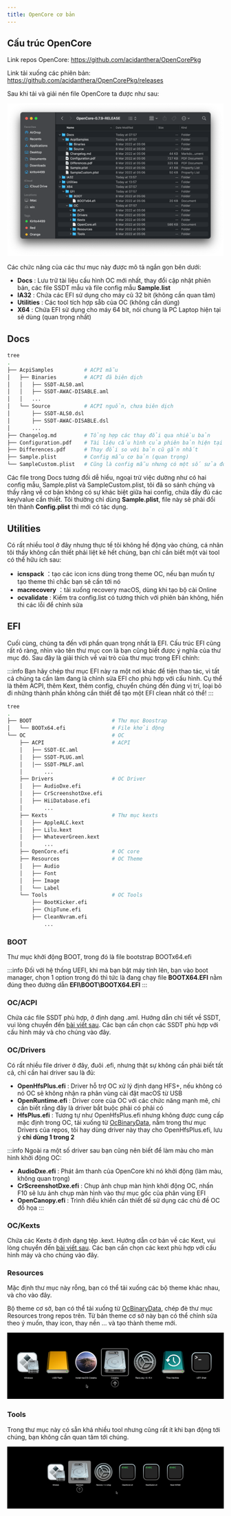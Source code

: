 ```yaml
---
title: OpenCore cơ bản
---
```



## Cấu trúc OpenCore

Link repos OpenCore: https://github.com/acidanthera/OpenCorePkg

Link tải xuống các phiên bản: https://github.com/acidanthera/OpenCorePkg/releases

Sau khi tải và giải nén file OpenCore ta được như sau:

![oc-struct](/img/docs/usb-creation/oc-struct.png)

Các chức năng của các thư mục này được mô tả ngắn gọn bên dưới:

+ **Docs** : Lưu trữ tài liệu cấu hình OC mới nhất, thay đổi cập nhật phiên bản, các file SSDT mẫu và file config mẫu **Sample.list**
+ **IA32** : Chứa các EFI sử dụng cho máy cũ 32 bit (không cần quan tâm)
+ **Utilities** : Các tool tích hợp sẵb của OC (không cần dùng)
+ **X64** : Chứa EFI sử dụng cho máy 64 bit, nói chung là PC Laptop hiện tại sẽ dùng (quan trọng nhất)

## Docs

```bash title="~/Downloads/OpenCore-0.7.9-RELEASE/Docs"
tree
.
├── AcpiSamples          # ACPI mẫu
│   ├── Binaries         # ACPI đã biên dịch
│   │   ├── SSDT-ALS0.aml
│   │   ├── SSDT-AWAC-DISABLE.aml
│   │   ...
│   └── Source           # ACPI nguồn, chưa biên dịch
│       ├── SSDT-ALS0.dsl
│       ├── SSDT-AWAC-DISABLE.dsl
│     	...
├── Changelog.md         # Tổng hợp các thay đổi qua nhiều bản
├── Configuration.pdf    # Tài liệu cấu hình của phiên bản hiện tại
├── Differences.pdf      # Thay đổi so với bản cũ gần nhất
├── Sample.plist         # Config mẫu cơ bản (quan trọng)
└── SampleCustom.plist   # Cũng là config mẫu nhưng có một số sửa đổi
```

Các file trong Docs tương đối dễ hiểu, ngoại trừ việc dường như có hai config mẫu, Sample.plist và SampleCustom.plist, tôi đã so sánh chúng và thấy rằng về cơ bản không có sự khác biệt giữa hai config, chứa đầy đủ các key/value cần thiết. Tôi thường chỉ dùng **Sample.plist**, file này sẽ phải đổi tên thành **Config.plist** thì mới có tác dụng.

## Utilities

Có rất nhiều tool ở đây nhưng thực tế tôi không hề động vào chúng, cá nhân tôi thấy không cần thiết phải liệt kê hết chúng, bạn chỉ cần biết một vài tool có thể hữu ích sau:

- **icnspack** ：tạo các icon icns dùng trong theme OC, nếu bạn muốn tự tạo theme thì chắc bạn sẽ cần tới nó 
- **macrecovery** ：tải xuống recovery macOS, dùng khi tạo bộ cài Online
- **ocvalidate** : Kiểm tra config.list có tương thích với phiên bản không, hiển thi các lỗi để chỉnh sửa

## EFI

Cuối cùng, chúng ta đến với phần quan trọng nhất là EFI. Cấu trúc EFI cũng rất rõ ràng, nhìn vào tên thư mục con là bạn cũng biết được ý nghĩa của thư mục đó. Sau đây là giải thích về vai trò của thư mục trong EFI chính:

:::info
Bạn hãy chép thư mục EFI này ra một nơi khác để tiện thao tác, vì tất cả chúng ta cần làm đang là chỉnh sửa EFI cho phù hợp với cấu hình. Cụ thể là thêm ACPI, thêm Kext, thêm config, chuyển chúng đến đúng vị trí, loại bỏ đi những thành phần không cần thiết để tạo một EFI clean nhất có thể!
:::

```bash title="~/Downloads/OpenCore-0.7.9-RELEASE/X64/EFI"
tree
.
├── BOOT                          # Thư mục Boostrap
│   └── BOOTx64.efi               # File khởi động
└── OC                            # OC 
    ├── ACPI			          # ACPI 
    │   ├── SSDT-EC.aml
    │   ├── SSDT-PLUG.aml
    │   │── SSDT-PNLF.aml
    │       ...
    ├── Drivers                   # OC Driver
    │   ├── AudioDxe.efi
    │   ├── CrScreenshotDxe.efi
    │   ├── HiiDatabase.efi
    │       ...
    ├── Kexts                     # Thư mục kexts 
    │   ├── AppleALC.kext
    │   ├── Lilu.kext
    │   ├── WhateverGreen.kext
    │       ...
    ├── OpenCore.efi              # OC core
    ├── Resources                 # OC Theme
    │   ├── Audio
    │   ├── Font
    │   ├── Image
    │   └── Label
    └── Tools                     # OC Tools
        ├── BootKicker.efi
        ├── ChipTune.efi
        ├── CleanNvram.efi
            ...
```

### BOOT
Thư mục khởi động BOOT, trong đó là file bootstrap BOOTx64.efi

:::info
Đối với hệ thống UEFI, khi mà bạn bật máy tính lên, bạn vào boot manager, chọn 1 option trong đó thì tức là đang chạy file **BOOTX64.EFI** nằm đúng theo đường dẫn **EFI\BOOT\BOOTX64.EFI**
:::

### OC/ACPI

Chứa các file SSDT phù hợp, ở định dạng .aml. Hướng dẫn chi tiết về SSDT, vui lòng chuyển đến [bài viết sau](/docs/usb-creation/basic-acpi). Các bạn cần chọn các SSDT phù hợp với cấu hình máy và cho chúng vào đây.

### OC/Drivers

Có rất nhiều file driver ở đây, đuôi .efi, nhưng thật sự không cần phải biết tất cả, chỉ cần hai driver sau là đủ:

+ **OpenHfsPlus.efi** : Driver hỗ trợ OC xử lý định dạng HFS+, nếu không có nó OC sẽ không nhận ra phân vùng cài đặt macOS từ USB
+ **OpenRuntime.efi** : Driver core của OC với các chức năng mạnh mẽ, chỉ cần biết rằng đây là driver bắt buộc phải có phải có
+ **HfsPlus.efi** : Tương tự như OpenHfsPlus.efi nhưng không được cung cấp mặc định trong OC, tải xuống từ [OcBinaryData](https://github.com/acidanthera/OcBinaryData), nằm trong thư mục Drivers của repos, tôi hay dùng driver này thay cho OpenHfsPlus.efi, lưu ý **chỉ dùng 1 trong 2**



:::info
Ngoài ra một số driver sau bạn cũng nên biết để làm màu cho màn hình khởi động OC:
+ **AudioDxe.efi** : Phát âm thanh của OpenCore khi nó khởi động (làm màu, không quan trọng)
+ **CrScreenshotDxe.efi** : Chụp ảnh chụp màn hình khởi động OC, nhấn F10 sẽ lưu ảnh chụp màn hình vào thư mục gốc của phân vùng EFI
+ **OpenCanopy.efi** : Trình điều khiển cần thiết để sử dụng các chủ đề OC đồ họa
:::

### OC/Kexts

Chứa các Kexts ở định dạng tệp .kext. Hướng dẫn cơ bản về các Kext, vui lòng chuyển đến [bài viết sau](/docs/usb-creation/basic-kext). Các bạn cần chọn các kext phù hợp với cấu hình máy và cho chúng vào đây.

### Resources

Mặc định thư mục này rỗng, bạn có thể tải xuống các bộ theme khác nhau, và cho vào đây.

Bộ theme cơ sở, bạn có thể tải xuống từ [OcBinaryData](https://github.com/acidanthera/OcBinaryData), chép đè thư mục Resources trong repos trên. Từ bản theme cơ sở này bạn có thể chỉnh sửa theo ý muốn, thay icon, thay nền ... và tạo thành theme mới.

![oc-theme](/img/docs/usb-creation/oc-theme.png)

### Tools

Trong thư mục này có sẵn khá nhiều tool nhưng cũng rất ít khi bạn động tới chúng, bạn không cần quan tâm tới chúng.

![oc-tools](/img/docs/usb-creation/oc-tools.png)

